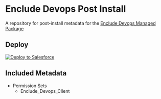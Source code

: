 # Enclude Devops Post Install
A repository for post-install metadata for the [Enclude Devops Managed Package](https://github.com/EncludeLtd/Enclude-Devops-Package)

## Deploy
<a href="https://githubsfdeploy.herokuapp.com?owner=Enclude-Components&repo=Enclude-Devops-Post-Install&ref=main">
  <img alt="Deploy to Salesforce"
    src="https://raw.githubusercontent.com/afawcett/githubsfdeploy/master/deploy.png">
</a>

## Included Metadata
- Permission Sets
  - Enclude_Devops_Client

